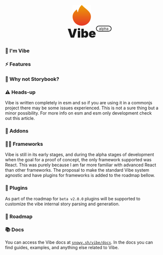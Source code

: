 <section style="display: flex; align-items: center; justify-content: center; flex-direction: column;">
    <img src="./vibe.svg" style="width: 60px;">
    <div style="display: flex; flex-direction: row; align-items: center; gap: 6px; position: relative;">
        <div style="font-size: clamp(30px, 40px, 40px); font-weight: 900;">Vibe</div>
        <div style="padding: 0 8px; border: 2px solid currentColor; border-radius: 200px; font-size: 12px; align-self: flex-start; position: absolute; left: 100%; white-space: nowrap;">alpha</div>
    </div>
</section>

<!-- Start docs -->

### 👋 I'm Vibe

### ⚡️ Features

### 📕 Why not Storybook?

### ⚠️ Heads-up

Vibe is written completely in esm and so if you are using it in a commonjs project there may be some issues experienced. This is not a sure thing but a minor possibility. For more info on esm and esm only development check out this article.

### 🧩 Addons

### 👩‍🎨 Frameworks

Vibe is still in its early stages, and during the alpha stages of development when the goal for a proof of concept, the only framework supported was React. This was purely because I am far more familiar with advanced React than other frameworks. The proposal to make the standard Vibe system agnostic and have plugins for frameworks is added to the roadmap bellow.

### 🔌 Plugins

As part of the roadmap for `beta v2.0.0` plugins will be supported to customize the vibe internal story parsing and generation.

### 🚧 Roadmap

### 📚 Docs

You can access the Vibe docs at [`snowy.sh/vibe/docs`](https://www.snowy.sh/vibe/docs). In the docs you can find guides, examples, and anything else related to Vibe.

